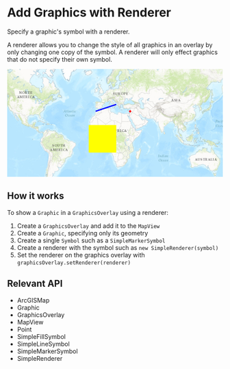 # Add Graphics with Renderer

Specify a graphic's symbol with a renderer.

A renderer allows you to change the style of all graphics in an overlay by only changing one copy of the symbol. A renderer will only effect 
graphics that do not specify their own symbol.

![](AddGraphicsWithRenderer.png)

## How it works

To show a `Graphic` in a `GraphicsOverlay` using a renderer:


  1. Create a `GraphicsOverlay` and add it to the `MapView`
  2. Create a `Graphic`, specifying only its geometry
  3. Create a single `Symbol` such as a `SimpleMarkerSymbol`
  4. Create a renderer with the symbol such as `new SimpleRenderer(symbol)`
  5. Set the renderer on the graphics overlay with `graphicsOverlay.setRenderer(renderer)`


## Relevant API


*   ArcGISMap
*   Graphic
*   GraphicsOverlay
*   MapView
*   Point
*   SimpleFillSymbol
*   SimpleLineSymbol
*   SimpleMarkerSymbol
*   SimpleRenderer

